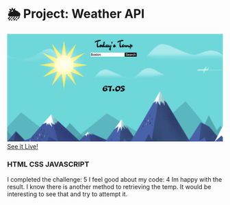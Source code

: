 # 🌦 Project: Weather API


![weather](weather.png)
[See it Live!](https://gallant-galileo-6e36f9.netlify.app)


### HTML CSS JAVASCRIPT 

I completed the challenge: 5
I feel good about my code: 4
Im happy with the result. I know there is another method to retrieving the temp. It would be interesting to see that and try to attempt it.
